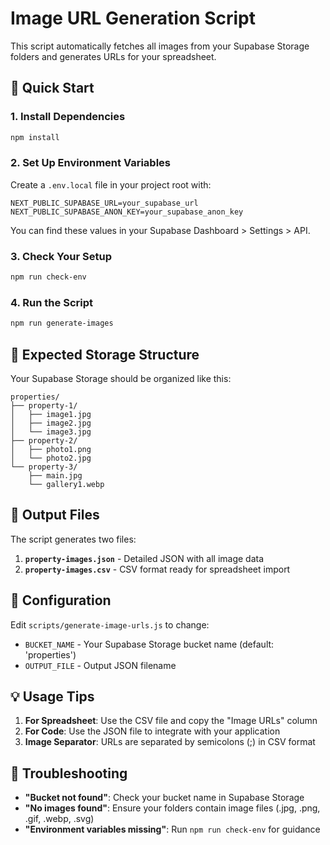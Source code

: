 # Image URL Generation Script

This script automatically fetches all images from your Supabase Storage folders and generates URLs for your spreadsheet.

## 🚀 Quick Start

### 1. Install Dependencies
```bash
npm install
```

### 2. Set Up Environment Variables
Create a `.env.local` file in your project root with:
```
NEXT_PUBLIC_SUPABASE_URL=your_supabase_url
NEXT_PUBLIC_SUPABASE_ANON_KEY=your_supabase_anon_key
```

You can find these values in your Supabase Dashboard > Settings > API.

### 3. Check Your Setup
```bash
npm run check-env
```

### 4. Run the Script
```bash
npm run generate-images
```

## 📁 Expected Storage Structure

Your Supabase Storage should be organized like this:
```
properties/
├── property-1/
│   ├── image1.jpg
│   ├── image2.jpg
│   └── image3.jpg
├── property-2/
│   ├── photo1.png
│   └── photo2.jpg
└── property-3/
    ├── main.jpg
    └── gallery1.webp
```

## 📄 Output Files

The script generates two files:

1. **`property-images.json`** - Detailed JSON with all image data
2. **`property-images.csv`** - CSV format ready for spreadsheet import

## 🔧 Configuration

Edit `scripts/generate-image-urls.js` to change:
- `BUCKET_NAME` - Your Supabase Storage bucket name (default: 'properties')
- `OUTPUT_FILE` - Output JSON filename

## 💡 Usage Tips

1. **For Spreadsheet**: Use the CSV file and copy the "Image URLs" column
2. **For Code**: Use the JSON file to integrate with your application
3. **Image Separator**: URLs are separated by semicolons (;) in CSV format

## 🐛 Troubleshooting

- **"Bucket not found"**: Check your bucket name in Supabase Storage
- **"No images found"**: Ensure your folders contain image files (.jpg, .png, .gif, .webp, .svg)
- **"Environment variables missing"**: Run `npm run check-env` for guidance 